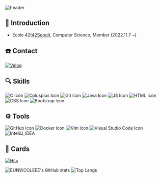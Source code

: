 ![header](https://capsule-render.vercel.app/api?type=venom&color=auto&height=300&section=header&text=Hi%20I'm%20eunwoo&fontSize=50)

## 🧸 Introduction
- École 42([42Seoul](https://42seoul.kr/seoul42/main/view)), Computer Science, Member (2022.11.7 ~)

## ☎️ Contact
[![Velog](https://img.shields.io/badge/Velog-20C997?style=flat&logo=velog&logoColor=white)](https://velog.io/@eunwolee/posts)

## 🔍 Skills
![C Icon](https://img.shields.io/badge/C-A8B9CC?style=flat&logo=c&logoColor=white)
![Cplusplus Icon](https://img.shields.io/badge/C++-00599C?style=flat&logo=cplusplus&logoColor=white)
![Git Icon](https://img.shields.io/badge/Git-F05032?style=flat&logo=git&logoColor=white)
![Java Icon](https://img.shields.io/badge/Java-007396?style=flat&logo=&logoColor=white)
![JS Icon](https://img.shields.io/badge/JavaScript-F7DF1E?style=flat&logo=javascript&logoColor=black)
![HTML Icon](https://img.shields.io/badge/HTML-E34F26?style=flat&logo=html5&logoColor=white)
![CSS Icon](https://img.shields.io/badge/CSS-1572B6?style=flat&logo=css3&logoColor=white)
![Bootstrap Icon](https://img.shields.io/badge/Bootstrap-7952B3?style=flat&logo=bootstrap&logoColor=white)

## ⚙️ Tools
![GitHub Icon](https://img.shields.io/badge/GitHub-181717?style=flat&logo=github&logoColor=white)
![Docker Icon](https://img.shields.io/badge/Docker-2496ED?style=flat&logo=docker&logoColor=white)
![Vim Icon](https://img.shields.io/badge/Vim-019733?style=flat&logo=vim&logoColor=white)
![Visual Studio Code Icon](https://img.shields.io/badge/Visual_Studio_Code-007ACC?style=flat&logo=visualstudiocode&logoColor=white)
![IntelliJ_IDEA](https://img.shields.io/badge/IntelliJ_IDEA-000000?style=flat-flat&logo=IntelliJ%20IDEA&logoColor=white)

## 💌 Cards
[![Hits](https://hits.seeyoufarm.com/api/count/incr/badge.svg?url=https%3A%2F%2Fgithub.com%2FEUNWOOLEEE&count_bg=%2379C83D&title_bg=%23555555&icon=&icon_color=%23E7E7E7&title=hits&edge_flat=false)](https://hits.seeyoufarm.com)

![EUNWOOLEEE's GitHub stats](https://github-readme-stats.vercel.app/api?username=EUNWOOLEEE&show_icons=true&theme=onedark) ![Top Langs](https://github-readme-stats.vercel.app/api/top-langs/?username=EUNWOOLEEE&layout=compact&theme=onedark)
